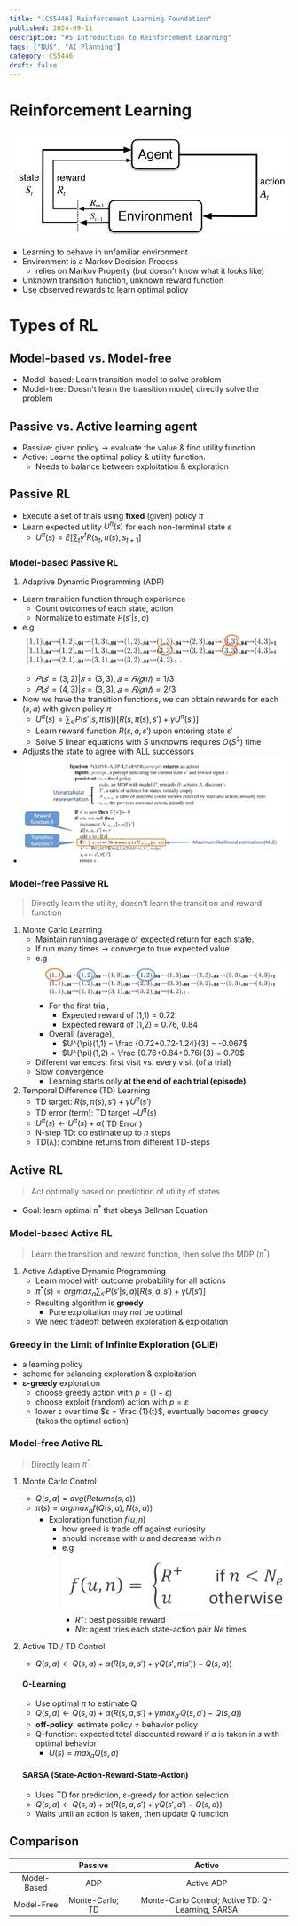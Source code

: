 ```yaml
---
title: "[CS5446] Reinforcement Learning Foundation"
published: 2024-09-11
description: "#5 Introduction to Reinforcement Learning"
tags: ["NUS", "AI Planning"]
category: CS5446
draft: false
---
```


# Reinforcement Learning
![Reinforcement Learning](RL.png)
- Learning to behave in unfamiliar environment
- Environment is a Markov Decision Process
    - relies on Markov Property (but doesn't know what it looks like)
- Unknown transition function, unknown reward function
- Use observed rewards to learn optimal policy

# Types of RL
## Model-based vs. Model-free
- Model-based: Learn transition model to solve problem
- Model-free: Doesn't learn the transition model, directly solve the problem

## Passive vs. Active learning agent
- Passive: given policy → evaluate the value & find utility function
- Active: Learns the optimal policy & utility function.
    - Needs to balance between exploitation & exploration

## Passive RL
- Execute a set of trials using **fixed** (given) policy $\pi$
- Learn expected utility $U^{\pi}(s)$ for each non-terminal state $s$
    - $U^{\pi}(s) = E[\sum_{t} γ^t R(s_t, \pi(s), s_{t+1}]$
### **Model-based** Passive RL
1. Adaptive Dynamic Programming (ADP)
- Learn transition function through experience
    - Count outcomes of each state, action
    - Normalize to estimate $P(s'|s,a)$
- e.g ![ADP example](ADP.png)
    - $𝑃(𝑠′=(3,2)|𝑠 = (3,3), 𝑎 = 𝑅𝑖𝑔ℎ𝑡) = 1/3$
    - $𝑃(𝑠′=(4,3)|𝑠 = (3,3), 𝑎 = 𝑅𝑖𝑔ℎ𝑡) = 2/3$
- Now we have the transition functions, we can obtain rewards for each $(s, a)$ with given policy $\pi$
    - $U^{\pi}(s) = \sum_{s'} P(s'|s, \pi(s))[R(s, \pi(s),s') + γU^{\pi}(s')]$
    - Learn reward function $R(s,a,s')$ upon entering state $s'$
    - Solve $S$ linear equations with $S$ unknowns requires $O(S^3)$ time 
- Adjusts the state to agree with ALL successors
- ![ADP algorithm](ADP_algo.png)

### **Model-free** Passive RL
> Directly learn the utility, doesn't learn the transition and reward function
1. Monte Carlo Learning
    - Maintain running average of expected return for each state.
    - If run many times → converge to true expected value
    - e.g ![MC example](MC.png)
        - For the first trial, 
            - Expected reward of (1,1) = 0.72
            - Expected reward of (1,2) = 0.76, 0.84
        - Overall (average),
            - $U^{\pi}(1,1) = \frac {0.72+0.72-1.24}{3} = -0.067$
            - $U^{\pi}(1,2) = \frac {0.76+0.84+0.76}{3} = 0.79$
    - Different variences: first visit vs. every visit (of a trial)
    - Slow convergence
        - Learning starts only **at the end of each trial (episode)**
2. Temporal Difference (TD) Learning
    - TD target: $R(s, \pi(s),s') + γU^{\pi}(s')$
    - TD error (term): TD target $- U^{\pi}(s)$
    - $U^{\pi}(s) ← U^{\pi}(s) + α($ TD Error $)$
    - N-step TD: do estimate up to $n$ steps
    - TD(λ): combine returns from different TD-steps

## Active RL
> Act optimally based on prediction of utility of states
- Goal: learn optimal $\pi^*$ that obeys Bellman Equation
### **Model-based** Active RL
> Learn the transition and reward function, then solve the MDP ($\pi^*$)
1. Active Adaptive Dynamic Programming
    - Learn model with outcome probability for all actions
    - $\pi^*(s) = argmax_{a} \sum_{s'} P(s'|s,a) [R(s,a,s')+ γ U(s')]$
    - Resulting algorithm is **greedy**
        - Pure exploitation may *not* be optimal
    - We need tradeoff between exploration & exploitation

### Greedy in the Limit of Infinite Exploration (GLIE)
- a learning policy
- scheme for balancing exploration & exploitation
- **ε-greedy** exploration
    - choose greedy action with $p=(1-ε)$
    - choose exploit (random) action with $p=ε$
    - lower ε over time $ε = \frac {1}{t}$, eventually becomes greedy (takes the optimal action)

### **Model-free** Active RL
> Directly learn $\pi^*$
1. Monte Carlo Control
    - $Q(s, a) = avg( Returns(s,a))$
    - $\pi(s) = argmax_{a}f(Q(s,a), N(s,a))$
        - Exploration function $f(u,n)$
            - how greed is trade off against curiosity
            - should increase with $u$ and decrease with $n$
            - e.g ![Exploration function](exploration_function.png)
                - $R^+$: best possible reward
                - $Ne$: agent tries each state-action pair $Ne$ times
2. Active TD / TD Control
    - $Q(s,a) ← Q(s,a) + α(R(s,a,s') + γQ(s', \pi(s'))-Q(s,a))$
    #### Q-Learning
    - Use optimal $\pi$ to estimate Q
    - $Q(s,a) ← Q(s,a) + α(R(s,a,s') + γmax_{a'} Q(s,a')-Q(s,a))$
    - **off-policy**: estimate policy ≠ behavior policy
    - Q-function: expected total discounted reward if $a$ is taken in $s$ with optimal behavior
        - $U(s) = max_a Q(s,a)$

    #### SARSA (State-Action-Reward-State-Action)
    - Uses TD for prediction, ε-greedy for action selection
    - $Q(s,a) ← Q(s,a) + α(R(s,a,s') + γQ(s',a')-Q(s,a))$
    - Waits until an action is taken, then update Q function

## Comparison
|             |      Passive     |                       Active                       |
|:-----------:|:----------------:|:--------------------------------------------------:|
| Model-Based |        ADP       |                     Active ADP                     |
|  Model-Free | Monte-Carlo;  TD | Monte-Carlo Control;  Active TD: Q-Learning, SARSA |